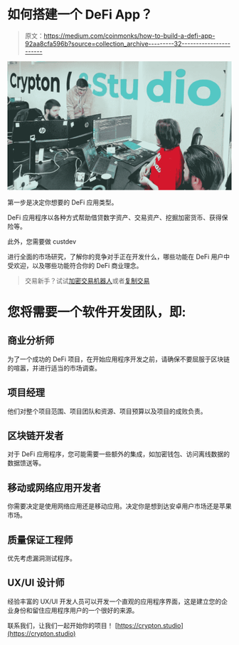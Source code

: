 # 如何搭建一个 DeFi App？

> 原文：<https://medium.com/coinmonks/how-to-build-a-defi-app-92aa8cfa596b?source=collection_archive---------32----------------------->

![](img/68e11d0cac8bf6713d6c30f877385332.png)

第一步是决定你想要的 DeFi 应用类型。

DeFi 应用程序以各种方式帮助借贷数字资产、交易资产、挖掘加密货币、获得保险等。

此外，您需要做 custdev

进行全面的市场研究，了解你的竞争对手正在开发什么，哪些功能在 DeFi 用户中受欢迎，以及哪些功能符合你的 DeFi 商业理念。

> 交易新手？试试[加密交易机器人](/coinmonks/crypto-trading-bot-c2ffce8acb2a)或者[复制交易](/coinmonks/top-10-crypto-copy-trading-platforms-for-beginners-d0c37c7d698c)

# 您将需要一个软件开发团队，即:

## **商业分析师**

为了一个成功的 DeFi 项目，在开始应用程序开发之前，请确保不要屈服于区块链的喧嚣，并进行适当的市场调查。

## **项目经理**

他们对整个项目范围、项目团队和资源、项目预算以及项目的成败负责。

## **区块链开发者**

对于 DeFi 应用程序，您可能需要一些额外的集成，如加密钱包、访问离线数据的数据馈送等。

## **移动或网络应用开发者**

你需要决定是使用网络应用还是移动应用。决定你是想到达安卓用户市场还是苹果市场。

## **质量保证工程师**

优先考虑漏洞测试程序。

## **UX/UI 设计师**

经验丰富的 UX/UI 开发人员可以开发一个直观的应用程序界面，这是建立您的企业身份和留住应用程序用户的一个很好的来源。

联系我们，让我们一起开始你的项目！ [https://crypton.studio](https://crypton.studio)